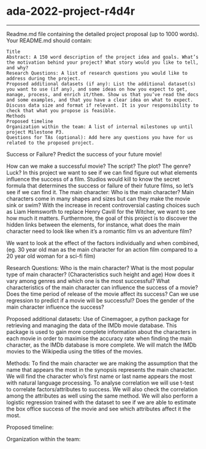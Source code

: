 # ada-2022-project-r4d4r
---

Readme.md file containing the detailed project proposal (up to 1000 words). Your README.md should contain:

    Title
    Abstract: A 150 word description of the project idea and goals. What’s the motivation behind your project? What story would you like to tell, and why?
    Research Questions: A list of research questions you would like to address during the project.
    Proposed additional datasets (if any): List the additional dataset(s) you want to use (if any), and some ideas on how you expect to get, manage, process, and enrich it/them. Show us that you’ve read the docs and some examples, and that you have a clear idea on what to expect. Discuss data size and format if relevant. It is your responsibility to check that what you propose is feasible.
    Methods
    Proposed timeline
    Organization within the team: A list of internal milestones up until project Milestone P3.
    Questions for TAs (optional): Add here any questions you have for us related to the proposed project.



Success or Failure? Predict the success of your future movie!

How can we make a successful movie? The script? The plot? The genre? Luck? In this project we want to see if we can find figure out what elements influence the success of a film. Studios would kill to know the secret formula that determines the success or failure of their future films, so let’s see if we can find it. 
The main character: Who is the main character? Main characters come in many shapes and sizes but can they make the movie sink or swim? With the increase in recent controversial casting choices such as Liam Hemsworth to replace Henry Cavill for the Witcher, we want to see how much it matters. Furthermore, the goal of this project is to discover the hidden links between the elements, for instance, what does the main character need to look like when it’s a romantic film vs an adventure film?

We want to look at the effect of the factors individually and when combined, (eg. 30 year old man as the main character for an action film compared to a 20 year old woman for a sci-fi film)


Research Questions:
Who is the main character? 
What is the most popular type of main character? (Characteristics such height and age)
How does it vary among genres and which one is the most successful?
What characteristics of the main character can influence the success of a movie?
Does the time period of release of the movie affect its success?
Can we use regression to predict if a movie will be successful?
Does the gender of the main character influence the success?



Proposed additional datasets: 
Use of Cinemagoer, a python package for retrieving and managing the data of the IMDb movie database. This package is used to gain more complete information about the characters in each movie in order to maximise the accuracy rate when finding the main character, as the IMDb database is more complete. We will match the IMDb movies to the Wikipedia using the titles of the movies.

Methods:
To find the main character we are making the assumption that the name that appears the most in the synopsis represents the main character. We will find the character who’s first name or last name appears the most with natural language processing. 
To analyse correlation we will use t-test to correlate factors/attributes to success. We will also check the correlation among the attributes as well using the same method. We will also perform a logistic regression trained with the dataset to see if we are able to estimate the box office success of the movie and see which attributes affect it the most.

Proposed timeline:

Organization within the team: 